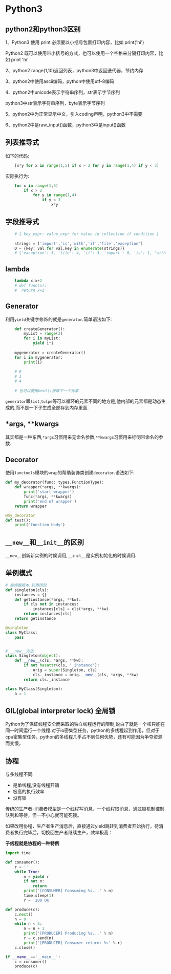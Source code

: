 # Python3

## **python2和python3区别**

1、Python3 使用 print 必须要以小括号包裹打印内容，比如 print('hi')

Python2 既可以使用带小括号的方式，也可以使用一个空格来分隔打印内容，比 如 print 'hi'

2、python2 range(1,10)返回列表，python3中返回迭代器，节约内存

3、python2中使用ascii编码，python中使用utf-8编码

4、python2中unicode表示字符串序列，str表示字节序列

python3中str表示字符串序列，byte表示字节序列

5、python2中为正常显示中文，引入coding声明，python3中不需要

6、python2中是raw_input()函数，python3中是input()函数

## 列表推导式

如下的代码:
```python
    [x*y for x in range(1,5) if x > 2 for y in range(1,4) if y < 3]
```
实际执行为:
```python
    for x in range(1,5)
        if x > 2
            for y in range(1,4)
                if y < 3
                    x*y
```
## 字段推导式
```python
    # { key_expr: value_expr for value in collection if condition }
    
    strings = ['import','is','with','if','file','exception']
    D = {key: val for val,key in enumerate(strings)}
    # {'exception': 5, 'file': 4, 'if': 3, 'import': 0, 'is': 1, 'with': 2}
```
## lambda
```python
    lambda x:x+2
    # def func(x):
    #  return x+2
```
## Generator
利用`yield`关键字修饰的就是`generator`.简单语法如下:
```python
    def createGenerator():
    	myList = range(3)
    	for i in myList:
    		yield i*i
    
    mygenerator = createGenerator()
    for i in mygenerator:
    	print(i)
    
    # 0
    # 1
    # 4
    
    # 也可以使用next()获取下一个元素
```

`generator`跟`list`,`tulpe`等可以循环的元素不同的地方是,他内部的元素都是动态生成的,而不是一下子生成全部存到内存里面.

## *args, **kwargs

其实都是一种东西,`*args`习惯用来无命名参数,`**kwargs`习惯用来标明带命名的参数.
 
## Decorator

使用`functools`模块的`wrap`的帮助装饰类创建`decorator`.语法如下:

```python
def my_decorator(func: types.FunctionType):
    def wrapper(*args, **kwargs):
        print('start wrapper')
        func(*args, **kwargs)
        print('end of wrapper')
    return wrapper

@my_decorator
def test():
    print('function body')
```

## `__new__`和`__init__`的区别

`__new__`创新新实例的时候调用,`__init__`是实例初始化的时候调用.


## 单例模式

```python
# 装饰器版本,利用闭包
def singleton(cls):
    instances = {}
    def getinstance(*args, **kw):
        if cls not in instances:
            instances[cls] = cls(*args, **kw)
        return instances[cls]
    return getinstance

@singleton
class MyClass:
    pass


# __new__方法
class Singleton(object):
    def __new__(cls, *args, **kw):
        if not hasattr(cls, '_instance'):
            orig = super(Singleton, cls)
            cls._instance = orig.__new__(cls, *args, **kw)
        return cls._instance

class MyClass(Singleton):
    a = 1
```

## GIL(global interpreter lock) 全局锁
Python为了保证线程安全而采取的独立线程运行的限制,说白了就是一个核只能在同一时间运行一个线程.对于io密集型任务，python的多线程起到作用，但对于cpu密集型任务，python的多线程几乎占不到任何优势，还有可能因为争夺资源而变慢。

## 协程

与多线程不同:
- 是单线程,没有线程开销
- 极高的执行效率
- 没有锁

传统的生产者-消费者模型是一个线程写消息，一个线程取消息，通过锁机制控制队列和等待，但一不小心就可能死锁。

如果改用协程，生产者生产消息后，直接通过yield跳转到消费者开始执行，待消费者执行完毕后，切换回生产者继续生产，效率极高：

**子线程就是协程的一种特例**

```python
import time

def consumer():
    r = ''
    while True:
        n = yield r
        if not n:
            return
        print('[CONSUMER] Consuming %s...' % n)
        time.sleep(1)
        r = '200 OK'

def produce(c):
    c.next()
    n = 0
    while n < 5:
        n = n + 1
        print('[PRODUCER] Producing %s...' % n)
        r = c.send(n)
        print('[PRODUCER] Consumer return: %s' % r)
    c.close()

if __name__=='__main__':
    c = consumer()
    produce(c)
```
